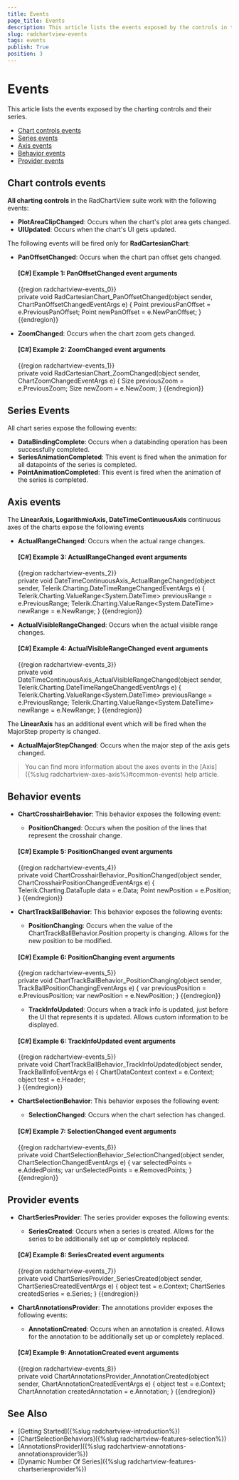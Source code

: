 ```yaml
---
title: Events
page_title: Events
description: This article lists the events exposed by the controls in the RadChartView suite.
slug: radchartview-events
tags: events
publish: True
position: 3
---
```


# Events

This article lists the events exposed by the charting controls and their series.

* [Chart controls events](#chart-controls-events)
* [Series events](#series-events)
* [Axis events](#axis-events)
* [Behavior events](#behavior-events)
* [Provider events](#provider-events)

## Chart controls events

__All charting controls__ in the RadChartView suite work with the following events:

* __PlotAreaClipChanged__: Occurs when the chart's plot area gets changed.
* __UIUpdated__: Occurs when the chart's UI gets updated.

The following events will be fired only for __RadCartesianChart__:
* __PanOffsetChanged__: Occurs when the chart pan offset gets changed.
	#### __[C#] Example 1: PanOffsetChanged event arguments__
	{{region radchartview-events_0}}	
		private void RadCartesianChart_PanOffsetChanged(object sender, ChartPanOffsetChangedEventArgs e)
		{
			Point previousPanOffset = e.PreviousPanOffset;
			Point newPanOffset = e.NewPanOffset;
		}
	{{endregion}}
	
* __ZoomChanged__: Occurs when the chart zoom gets changed.
	#### __[C#] Example 2: ZoomChanged event arguments__
	{{region radchartview-events_1}}	
		private void RadCartesianChart_ZoomChanged(object sender, ChartZoomChangedEventArgs e)
		{
			Size previousZoom = e.PreviousZoom;
			Size newZoom = e.NewZoom;
		}
	{{endregion}}
	
## Series Events

All chart series expose the following events:

* __DataBindingComplete__: Occurs when a databinding operation has been successfully completed. 
* __SeriesAnimationCompleted__:  This event is fired when the animation for all datapoints of the series is completed.
* __PointAnimationCompleted__: This event is fired when the animation of the series is completed.

## Axis events

The __LinearAxis, LogarithmicAxis, DateTimeContinuousAxis__ continuous axes of the charts expose the following events
* __ActualRangeChanged__: Occurs when the actual range changes.
	#### __[C#] Example 3: ActualRangeChanged event arguments__
	{{region radchartview-events_2}}	
		private void DateTimeContinuousAxis_ActualRangeChanged(object sender, Telerik.Charting.DateTimeRangeChangedEventArgs e)
		{
			Telerik.Charting.ValueRange<System.DateTime> previousRange = e.PreviousRange;
			Telerik.Charting.ValueRange<System.DateTime> newRange = e.NewRange;
		}
	{{endregion}}
	
* __ActualVisibleRangeChanged__: Occurs when the actual visible range changes.
	#### __[C#] Example 4: ActualVisibleRangeChanged event arguments__
	{{region radchartview-events_3}}	
		private void DateTimeContinuousAxis_ActualVisibleRangeChanged(object sender, Telerik.Charting.DateTimeRangeChangedEventArgs e)
		{
			Telerik.Charting.ValueRange<System.DateTime> previousRange = e.PreviousRange;
			Telerik.Charting.ValueRange<System.DateTime> newRange = e.NewRange;
		}
	{{endregion}}

The __LinearAxis__ has an additional event which will be fired when the MajorStep property is changed.

* __ActualMajorStepChanged__: Occurs when the major step of the axis gets changed.
	
> You can find more information about the axes events in the [Axis]({%slug radchartview-axes-axis%}#common-events) help article.
	
## Behavior events

* __ChartCrosshairBehavior__: This behavior exposes the following event:

	* __PositionChanged__: Occurs when the position of the lines that represent the crosshair change.
	#### __[C#] Example 5: PositionChanged event arguments__
	{{region radchartview-events_4}}	
		private void ChartCrosshairBehavior_PositionChanged(object sender, ChartCrosshairPositionChangedEventArgs e)
		{
			Telerik.Charting.DataTuple data = e.Data;
			Point newPosition = e.Position;
		}
	{{endregion}}
	
* __ChartTrackBallBehavior__: This behavior exposes the following events:

	* __PositionChanging__: Occurs when the value of the ChartTrackBallBehavior.Position property is changing. Allows for the new position to be modified.
	#### __[C#] Example 6: PositionChanging event arguments__
	{{region radchartview-events_5}}	
		private void ChartTrackBallBehavior_PositionChanging(object sender, TrackBallPositionChangingEventArgs e)
		{
			var previousPosition = e.PreviousPosition;
			var newPosition = e.NewPosition;
		}
	{{endregion}}
	
	* __TrackInfoUpdated__: Occurs when a track info is updated, just before the UI that represents it is updated. Allows custom information to be displayed.	
	#### __[C#] Example 6: TrackInfoUpdated event arguments__
	{{region radchartview-events_5}}	
		private void ChartTrackBallBehavior_TrackInfoUpdated(object sender, TrackBallInfoEventArgs e)
		{
			ChartDataContext context = e.Context;
			object test = e.Header;            
		}
	{{endregion}}
	
* __ChartSelectionBehavior__: This behavior exposes the following event:

	* __SelectionChanged__: Occurs when the chart selection has changed.
	#### __[C#] Example 7: SelectionChanged event arguments__
	{{region radchartview-events_6}}	
		private void ChartSelectionBehavior_SelectionChanged(object sender, ChartSelectionChangedEventArgs e)
		{
			var selectedPoints = e.AddedPoints;
			var unSelectedPoints = e.RemovedPoints;
		}
	{{endregion}}
	
## Provider events

* __ChartSeriesProvider__: The series provider exposes the following events:

	* __SeriesCreated__: Occurs when a series is created. Allows for the series to be additionally set up or completely replaced.  	
	#### __[C#] Example 8: SeriesCreated event arguments__
	{{region radchartview-events_7}}	
		private void ChartSeriesProvider_SeriesCreated(object sender, ChartSeriesCreatedEventArgs e)
		{
			object test = e.Context;
			ChartSeries createdSeries = e.Series;
		}
	{{endregion}}
	
* __ChartAnnotationsProvider__: The annotations provider exposes the following events:
	* __AnnotationCreated__: Occurs when an annotation is created. Allows for the annotation to be additionally set up or completely replaced.  
	#### __[C#] Example 9: AnnotationCreated event arguments__
	{{region radchartview-events_8}}	
		private void ChartAnnotationsProvider_AnnotationCreated(object sender, ChartAnnotationCreatedEventArgs e)
		{
			object test = e.Context;
			ChartAnnotation createdAnnotation = e.Annotation;
		}
	{{endregion}}
	  
	  
## See Also  
* [Getting Started]({%slug radchartview-introduction%})
* [ChartSelectionBehaviors]({%slug radchartview-features-selection%})
* [AnnotationsProvider]({%slug radchartview-annotations-annotationsprovider%})
* [Dynamic Number Of Series]({%slug radchartview-features-chartseriesprovider%})
